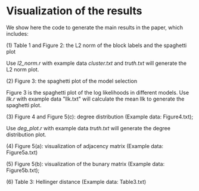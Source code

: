 # Visualization of the results

We show here the code to generate the main results in the paper, which includes: 

(1) Table 1 and Figure 2: the L2 norm of the block labels and the spaghetti plot

Use *l2_norm.r* with example data *cluster.txt* and *truth.txt* will generate the L2 norm plot.

(2) Figure 3: the spaghetti plot of the model selection

Figure 3 is the spaghetti plot of the log likelihoods in different models. Use *llk.r* with example data "llk.txt" will calculate the mean llk to generate the spaghetti plot.

(3) Figure 4 and Figure 5(c): degree distribution (Example data: Figure4.txt);

Use *deg_plot.r* with example data *truth.txt* will generate the degree distribution plot.

(4) Figure 5(a): visualization of adjacency matrix (Example data: Figure5a.txt)



(5) Figure 5(b): visualization of the bunary matrix (Example data: Figure5b.txt);

(6) Table 3: Hellinger distance (Example data: Table3.txt)


